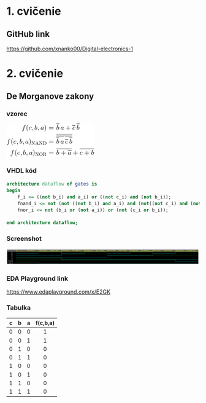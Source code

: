 # 1. cvičenie

## GitHub link

https://github.com/xnanko00/Digital-electronics-1

# 2. cvičenie

## De Morganove zakony

### vzorec

![Vzorce](/Labs/01-gates/Images/vzorec1.gif)

### VHDL kód
```VHDL
architecture dataflow of gates is
begin
	f_i <= ((not b_i) and a_i) or ((not c_i) and (not b_i));
    fnand_i <= not (not ((not b_i) and a_i) and (not((not c_i) and (not b_i))));
    fnor_i <= not (b_i or (not a_i)) or (not (c_i or b_i));

end architecture dataflow;
```
### Screenshot

![Screenshot](/Labs/01-gates/Images/scr1.png)

### EDA Playground link

https://www.edaplayground.com/x/E2GK

### Tabulka

| **c** | **b** |**a** | **f(c,b,a)** |
| :-: | :-: | :-: | :-: |
| 0 | 0 | 0 | 1 |
| 0 | 0 | 1 | 1 |
| 0 | 1 | 0 | 0 |
| 0 | 1 | 1 | 0 |
| 1 | 0 | 0 | 0 |
| 1 | 0 | 1 | 0 |
| 1 | 1 | 0 | 0 |
| 1 | 1 | 1 | 0 |


